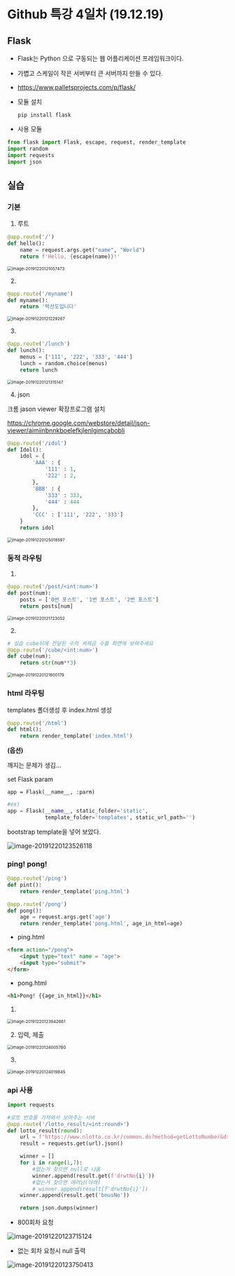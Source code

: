 

# Github 특강 4일차 (19.12.19)

## Flask

* Flask는 Python 으로 구동되는 웹 어플리케이션 프레임워크이다.
* 가볍고 스케일이 작은 서버부터 큰 서버까지 만들 수 있다.

* https://www.palletsprojects.com/p/flask/

* 모듈 설치

  ```pip install flask```



* 사용 모듈

```python
from flask import Flask, escape, request, render_template
import random
import requests
import json
```



## 실습

### 기본

1) 루트

```python
@app.route('/')
def hello():
    name = request.args.get("name", "World")
    return f'Hello, {escape(name)}!'
```


<img src="05_python실습_191220.assets/image-20191220121057473.png" alt="image-20191220121057473" style="zoom:67%;" />

2) 

```python
@app.route('/myname')
def myname():
    return '박선도입니다'
```

<img src="05_python실습_191220.assets/image-20191220121229267.png" alt="image-20191220121229267" style="zoom: 67%;" />

3) 

```python
@app.route('/lunch')
def lunch():
    menus = ['111', '222', '333', '444']
    lunch = random.choice(menus)
    return lunch

```
<img src="05_python실습_191220.assets/image-20191220121315147.png" alt="image-20191220121315147" style="zoom:67%;" />

4) json

크롬 jason viewer 확장프로그램 설치

https://chrome.google.com/webstore/detail/json-viewer/aimiinbnnkboelefkjlenlgimcabobli

```python
@app.route('/idol')
def Idol():
    idol = {
        'AAA' : {
            '111' : 1,
            '222' : 2,
        },
        'BBB' : {
            '333' : 333,
            '444' : 444
        },
        'CCC' : ['111', '222', '333']
    }
    return idol
```

<img src="05_python실습_191220.assets/image-20191220125018597.png" alt="image-20191220125018597" style="zoom:67%;" />



### 동적 라우팅

1)

```python
@app.route('/post/<int:num>')
def post(num):
    posts = ['0번 포스트', '1번 포스트', '2번 포스트']
    return posts[num]

```
<img src="05_python실습_191220.assets/image-20191220121723052.png" alt="image-20191220121723052" style="zoom:67%;" />



2)


```python
# 실습 cube뒤에 전달된 수의 세제곱 수를 화면에 보여주세요
@app.route('/cube/<int:num>')
def cube(num):
    return str(num**3)
```

<img src="05_python실습_191220.assets/image-20191220121800179.png" alt="image-20191220121800179" style="zoom:67%;" />



### html 라우팅

templates 폴더생성 후 index.html 생성

```python
@app.route('/html')
def html():
    return render_template('index.html')
```



**(옵션)**

깨지는 문제가 생김...

set Flask param

```app = Flask(__name__, :parm)```

```python
#ex)
app = Flask(__name__, static_folder='static',
            template_folder='templates', static_url_path='')
```



bootstrap template을 넣어 보았다.

![image-20191220123526118](05_python실습_191220.assets/image-20191220123526118.png)







### ping! pong!

```python
@app.route('/ping')
def pint():
    return render_template('ping.html')

@app.route('/pong')
def pong():
    age = request.args.get('age')
    return render_template('pong.html', age_in_html=age)
```



* ping.html

```html
<form action="/pong">
    <input type="text" name = "age">
    <input type="submit">
</form>
```

* pong.html

```html
<h1>Pong! {{age_in_html}}</h1>
```

1)

<img src="05_python실습_191220.assets/image-20191220123942661.png" alt="image-20191220123942661" style="zoom:67%;" />

2) 입력, 제출

<img src="05_python실습_191220.assets/image-20191220124005780.png" alt="image-20191220124005780" style="zoom:67%;" />

3)

<img src="05_python실습_191220.assets/image-20191220124019845.png" alt="image-20191220124019845" style="zoom:67%;" />



### api 사용

```python
import requests
```

```python
#로또 번호를 가져와서 보여주는 서버
@app.route('/lotto_result/<int:round>')
def lotto_result(round):
    url = f'https://www.nlotto.co.kr/common.do?method=getLottoNumber&drwNo={round}'
    result = requests.get(url).json()

    winner = []
    for i in range(1,7):
        #없는거 찾으면 null로 나옴
        winner.append(result.get(f'drwtNo{i}'))
        #없는거 찾으면 에러남(아래)
        # winner.append(result[f'drwtNo{i}'])
    winner.append(result.get('bnusNo'))

    return json.dumps(winner)
```



* 800회차 요청

![image-20191220123715124](05_python실습_191220.assets/image-20191220123715124.png)

* 없는 회차 요청시 null 출력

![image-20191220123750413](05_python실습_191220.assets/image-20191220123750413.png)